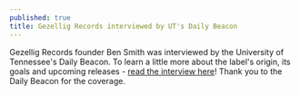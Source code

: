 ```yaml
---
published: true
title: Gezellig Records interviewed by UT's Daily Beacon
---
```


Gezellig Records founder Ben Smith was interviewed by the University of Tennessee's Daily Beacon. To learn a little more about the label's origin, its goals and upcoming releases - [read the interview here](http://www.utdailybeacon.com/arts_and_culture/ut-graduate-starts-independent-label-company/article_4c41bc3c-67d4-11e6-92c3-cb5608785bcb.html)! Thank you to the Daily Beacon for the coverage. 


